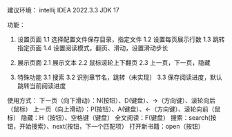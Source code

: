 建议环境：
intellij IDEA 2022.3.3
JDK 17

功能：
1. 设置页面
	1.1 选择配置文件保存目录，指定文件
	1.2 设置每页展示行数
	1.3 跳转指定页面
	1.4 设置阅读模式，翻页、滑动，设置滑动步长

2. 展示页面
	2.1 展示文本
	2.2 鼠标滚轮上下翻页
	2.3 上一页，下一页，隐藏
	
3. 特殊功能
	3.1 搜索
	3.2 识别章节名，跳转（未实现）
	3.3 保存阅读进度，默认跳转当前阅读进度
	
使用方式：
下一页（向下滑动）：N(按钮）、D(键盘）、→（方向键）、滚轮向后（鼠标）
上一页（向上滑动）：P(按钮）、A(键盘）、←（方向键）、滚轮向前（鼠标）
隐藏：H（按钮）、空格键（键盘）
全文阅读：F(键盘）
搜索：search(按钮，开始搜索）、next(按钮，下一个匹配项）
打开新书籍：open（按钮）
